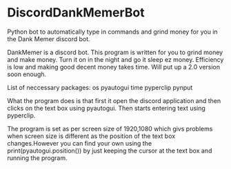 # DiscordDankMemerBot
Python bot to automatically type in commands and grind money for you in the Dank Memer discord bot.

DankMemer is a discord bot. This program is written for you to grind money and make money. Turn it on in the night and go it sleep ez money. Efficiency is low and making good decent money takes time. Will put up a 2.0 version soon enough.

List of neccessary packages:
os
pyautogui
time
pyperclip
pynput


What the program does is that first it open the discord application and then clicks on the text box using pyautogui. Then starts entering text using pyperclip.

The program is set as per screen size of 1920,1080 which givs problems when screen size is different as the position of the text box changes.However you can find your own using the print(pyautogui.position()) by just keeping the cursor at the text box and running the program.
